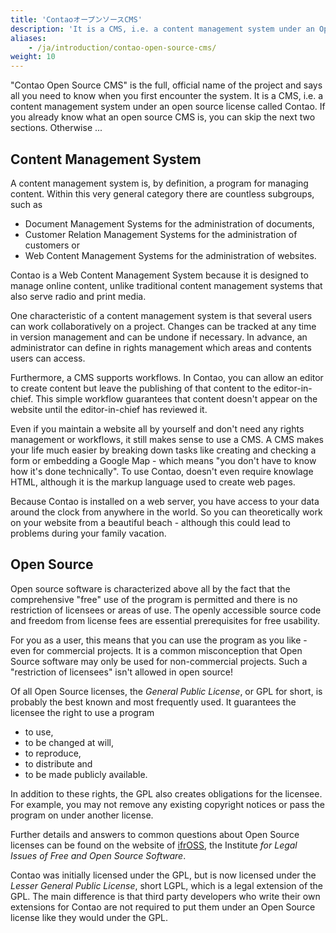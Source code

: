 ```yaml
---
title: 'ContaoオープンソースCMS'
description: 'It is a CMS, i.e. a content management system under an Open Source license called Contao.'
aliases:
    - /ja/introduction/contao-open-source-cms/
weight: 10
---
```


"Contao Open Source CMS" is the full, official name of the project and says all you need to know when you first encounter the system. It is a CMS, i.e. a content management system under an open source license called Contao. If you already know what an open source CMS is, you can skip the next two sections. Otherwise ...

## Content Management System

A content management system is, by definition, a program for managing content. Within this very general category there are countless subgroups, such as

- Document Management Systems for the administration of documents,
- Customer Relation Management Systems for the administration of customers or
- Web Content Management Systems for the administration of websites.

Contao is a Web Content Management System because it is designed to manage online content, unlike traditional content management systems that also serve radio and print media.

One characteristic of a content management system is that several users can work collaboratively on a project. Changes can be tracked at any time in version management and can be undone if necessary. In advance, an administrator can define in rights management which areas and contents users can access.

Furthermore, a CMS supports workflows. In Contao, you can allow an editor to create content but leave the publishing of that content to the editor-in-chief. This simple workflow guarantees that content doesn't appear on the website until the editor-in-chief has reviewed it.

Even if you maintain a website all by yourself and don't need any rights management or workflows, it still makes sense to use a CMS. A CMS makes your life much easier by breaking down tasks like creating and checking a form or embedding a Google Map - which means "you don't have to know how it's done technically". To use Contao, doesn't even require knowlage HTML, although it is the markup language used to create web pages.

Because Contao is installed on a web server, you have access to your data around the clock from anywhere in the world. So you can theoretically work on your website from a beautiful beach - although this could lead to problems during your family vacation.

## Open Source

Open source software is characterized above all by the fact that the comprehensive "free" use of the program is permitted and there is no restriction of licensees or areas of use. The openly accessible source code and freedom from license fees are essential prerequisites for free usability.

For you as a user, this means that you can use the program as you like - even for commercial projects. It is a common misconception that Open Source software may only be used for non-commercial projects. Such a "restriction of licensees" isn't allowed in open source!

Of all Open Source licenses, the *General Public License*, or GPL for short, is probably the best known and most frequently used. It guarantees the licensee the right to use a program

- to use,
- to be changed at will,
- to reproduce,
- to distribute and
- to be made publicly available.

In addition to these rights, the GPL also creates obligations for the licensee. For example, you may not remove any existing copyright notices or pass the program on under another license.

Further details and answers to common questions about Open Source licenses can be found on the website of [ifrOSS](https://www.ifross.org/?q=en/faq-frequently-asked-questions), the Institute *for Legal Issues of Free and Open Source Software*.

Contao was initially licensed under the GPL, but is now licensed under the *Lesser General Public License*, short LGPL, which is a legal extension of the GPL. The main difference is that third party developers who write their own extensions for Contao are not required to put them under an Open Source license like they would under the GPL.
